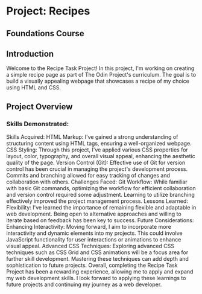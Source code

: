 # Project: Recipes
## Foundations Course

## Introduction

Welcome to the Recipe Task Project! In this project, I'm working on creating a simple recipe page as part of The Odin Project's curriculum. The goal is to build a visually appealing webpage that showcases a recipe of my choice using HTML and CSS.

## Project Overview

### Skills Demonstrated:

Skills Acquired:
HTML Markup: I've gained a strong understanding of structuring content using HTML tags, ensuring a well-organized webpage.
CSS Styling: Through this project, I've applied various CSS properties for layout, color, typography, and overall visual appeal, enhancing the aesthetic quality of the page.
Version Control (Git): Effective use of Git for version control has been crucial in managing the project's development process. Commits and branching allowed for easy tracking of changes and collaboration with others.
Challenges Faced:
Git Workflow: While familiar with basic Git commands, optimizing the workflow for efficient collaboration and version control required some adjustment. Learning to utilize branching effectively improved the project management process.
Lessons Learned:
Flexibility: I've learned the importance of remaining flexible and adaptable in web development. Being open to alternative approaches and willing to iterate based on feedback has been key to success.
Future Considerations:
Enhancing Interactivity: Moving forward, I aim to incorporate more interactivity and dynamic elements into my projects. This could involve JavaScript functionality for user interactions or animations to enhance visual appeal.
Advanced CSS Techniques: Exploring advanced CSS techniques such as CSS Grid and CSS animations will be a focus area for further skill development. Mastering these techniques can add depth and sophistication to future projects.
Overall, completing the Recipe Task Project has been a rewarding experience, allowing me to apply and expand my web development skills. I look forward to applying these learnings to future projects and continuing my journey as a web developer.
